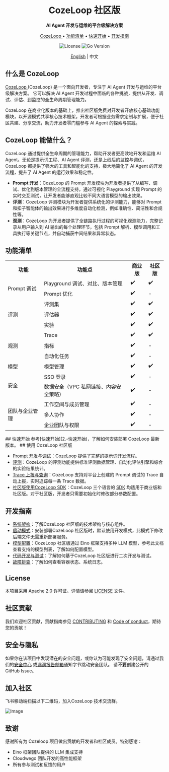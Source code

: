 <div align="center">
<h1>CozeLoop 社区版</h1>
<p><strong> AI Agent 开发与运维的平台级解决方案</strong></p>
<p>
  <a href="#CozeLoop 能做什么？">CozeLoop </a> •
  <a href="#功能清单">功能清单</a> •
  <a href="#快速开始">快速开始</a> •
  <a href="#开发指南">开发指南</a>
</p>
<p>
  <img alt="License" src="https://img.shields.io/badge/license-apache2.0-blue.svg">
  <img alt="Go Version" src="https://img.shields.io/badge/go-%3E%3D%201.23.4-blue">
</p>

[English](README.md) | 中文

</div>

## 什么是 CozeLoop 

[CozeLoop ](https://www.coze.cn/loop) (CozeLoop) 是一个面向开发者，专注于 AI Agent 开发与运维的平台级解决方案。 它可以解决 AI Agent 开发过程中面临的各种挑战，提供从开发、调试、评估、到监控的全生命周期管理能力。

CozeLoop 在商业化版本的基础上，推出社区版免费对开发者开放核心基础功能模块，以开源模式共享核心技术框架，开发者可根据业务需求定制与扩展，便于社区共建、分享交流，助力开发者零门槛参与 AI Agent 的探索与实践。

## CozeLoop 能做什么？
CozeLoop 通过提供全生命周期的管理能力，帮助开发者更高效地开发和运维 AI Agent。无论是提示词工程、AI Agent 评测，还是上线后的监控与调优，CozeLoop 都提供了强大的工具和智能化的支持，极大地简化了 AI Agent 的开发流程，提升了 AI Agent 的运行效果和稳定性。

* **Prompt 开发**：CozeLoop 的 Prompt 开发模块为开发者提供了从编写、调试、优化到版本管理的全流程支持，通过可视化 Playground 实现 Prompt 的实时交互测试，让开发者能够直观比较不同大语言模型的输出效果。
* **评测**：CozeLoop 评测模块为开发者提供系统化的评测能力，能够对 Prompt 和扣子智能体的输出效果进行多维度自动化检测，例如准确性、简洁性和合规性等。
* **观测**：CozeLoop 为开发者提供了全链路执行过程的可视化观测能力，完整记录从用户输入到 AI 输出的每个处理环节，包括 Prompt 解析、模型调用和工具执行等关键节点，并自动捕获中间结果和异常状态。

## 功能清单
<table>
  <tr>
    <th>功能</th>
    <th>功能点</th>
    <th>商业版</th>
    <th>社区版</th>
  </tr>
  <tr>
    <td rowspan="2">Prompt 调试</td>
    <td>Playground 调试、对比、版本管理</td>
    <td>✔️</td>
    <td>✔️</td>
  </tr>
  <tr>
    <td>Prompt 优化</td>
    <td>✔️</td>
    <td>-</td>
  </tr>
  <tr>
    <td rowspan="3">评测</td>
    <td>评测集</td>
    <td>✔️</td>
    <td>✔️</td>
  </tr>
  <tr>
    <td>评估器</td>
    <td>✔️</td>
    <td>✔️</td>
  </tr>
  <tr>
    <td>实验</td>
    <td>✔️</td>
    <td>✔️</td>
  </tr>
  <tr>
    <td rowspan="3">观测</td>
    <td>Trace</td>
    <td>✔️</td>
    <td>✔️</td>
  </tr>
  <tr>
    <td>指标</td>
    <td>✔️</td>
    <td>-</td>
  </tr>
  <tr>
    <td>自动化任务</td>
    <td>✔️</td>
    <td>-</td>
  </tr>
  <tr>
    <td rowspan="1">模型</td>
    <td>模型管理</td>
    <td>✔️</td>
    <td>✔️</td>
  </tr>
  <tr>
    <td rowspan="2">安全</td>
    <td>SSO 登录</td>
    <td>✔️</td>
    <td>-</td>
  </tr>
  <tr>
    <td>数据安全（VPC 私网链接、内容安全策略）</td>
    <td>✔️</td>
    <td>-</td>
  </tr>
  <tr>
    <td rowspan="3">团队与企业管理</td>
    <td>工作空间与成员管理</td>
    <td>✔️</td>
    <td>-</td>
  </tr>
  <tr>
    <td>多人协作</td>
    <td>✔️</td>
    <td>-</td>
  </tr>
  <tr>
    <td>企业团队与权限</td>
    <td>✔️</td>
    <td>-</td>
  </tr>
</table>
## 快速开始
参考[快速开始](2.-快速开始)，了解如何安装部署 CozeLoop 最新版本。
## 使用 CozeLoop 社区版

* [Prompt 开发与调试](https://loop.coze.cn/open/docs/cozeloop/create-prompt)：CozeLoop 提供了完整的提示词开发流程。
* [评测](https://loop.coze.cn/open/docs/cozeloop/create-prompt)：CozeLoop 的评测功能提供标准评测数据管理、自动化评估引擎和综合的实验结果统计。
* [Trace 上报与查询](https://loop.coze.cn/open/docs/cozeloop/trace-integrate)：CozeLoop 支持对平台上创建的 Prompt 调试的 Trace 自动上报，实时追踪每一条 Trace 数据。
* [社区版使用CozeLoop  SDK](8.-社区版使用扣子罗盘-SDK)：CozeLoop 三个语言的 [SDK](https://loop.coze.cn/open/docs/cozeloop/sdk) 均适用于商业版和社区版。对于社区版，开发者只需要初始化时修改部分参数配置。

## 开发指南

* [系统架构](3.-系统架构)：了解CozeLoop 社区版的技术架构与核心组件。
* [启动模式](4.-服务启动模式)：安装部署CozeLoop 社区版时，默认使用开发模式，此模式下修改后端文件无需重新部署服务。
* [模型配置](5.-模型配置)：CozeLoop 社区版通过 Eino 框架支持多种 LLM 模型，参考此文档查看支持的模型列表，了解如何配置模型。
* [代码开发与测试](6.-代码开发与测试)：了解如何基于CozeLoop 社区版进行二次开发与测试。
* [故障排查](7.-故障排查)：了解如何查看容器状态、系统日志。

## License
本项目采用 Apache 2.0 许可证。详情请参阅 [LICENSE](https://code.byted.org/flowdevops/cozeloop/blob/feat/release/LICENSE) 文件。
## 社区贡献
我们欢迎社区贡献，贡献指南参见 [CONTRIBUTING](https://code.byted.org/flowdevops/cozeloop/blob/feat/release/CONTRIBUTING.md) 和 [Code of conduct](https://code.byted.org/flowdevops/cozeloop/tree/feat/release/CODE_OF_CONDUCT.md)，期待您的贡献！
## 安全与隐私
如果你在该项目中发现潜在的安全问题，或你认为可能发现了安全问题，请通过我们的[安全中心](https://security.bytedance.com/src) 或[漏洞报告邮箱](https://code.byted.org/flowdevops/cozeloop/blob/feat/release/sec@bytedance.com)通知字节跳动安全团队。
请**不要**创建公开的 GitHub Issue。
## 加入社区
飞书移动端扫描以下二维码，加入CozeLoop 技术交流群。

![Image](https://p9-arcosite.byteimg.com/tos-cn-i-goo7wpa0wc/d67b3c814a4742a58b127ed311eb84af~tplv-goo7wpa0wc-image.image)


## 致谢
感谢所有为 Cozeloop 项目做出贡献的开发者和社区成员。特别感谢：

* Eino 框架团队提供的 LLM 集成支持
* Cloudwego 团队开发的高性能框架
* 所有参与测试和反馈的用户
